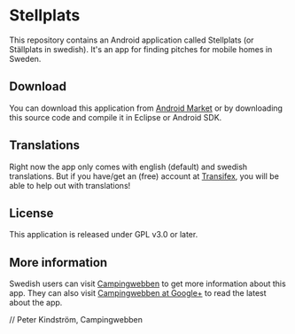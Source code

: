 # Stellplats
This repository contains an Android application called Stellplats (or Ställplats in swedish). 
It's an app for finding pitches for mobile homes in Sweden.

## Download
You can download this application from [Android Market](http://bit.ly/stellplats) or by downloading this source code and 
compile it in Eclipse or Android SDK.

## Translations
Right now the app only comes with english (default) and swedish translations. 
But if you have/get an (free) account at [Transifex](https://www.transifex.net/projects/p/stellplats/ "Help translating Stellplats"), 
you will be able to help out with translations!

## License
This application is released under GPL v3.0 or later.

## More information
Swedish users can visit [Campingwebben](http://www.campingwebben.se/android/ "Svenska ställplatser hos Campingwebben") 
to get more information about this app. 
They can also visit [Campingwebben at Google+](http://gplus.to/campingwebben/ "Follow Campingwebben at Google+") 
to read the latest about the app.


// Peter Kindström, Campingwebben